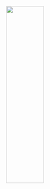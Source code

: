 <img align = "center" width = "45%" height = "35%" src="[https://github.com/TsvetanG2/Python-OOP/assets/106432651/0fdcafee-cb3a-4353-ae89-6cc53ba6ef93](https://github.com/TsvetanG2/InterviewTasks/blob/main/Task2/InterviewTaskScreenshot.png)https://github.com/TsvetanG2/InterviewTasks/blob/main/Task2/InterviewTaskScreenshot.png">
